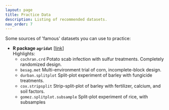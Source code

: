 ```yaml
---
layout: page
title: Practice Data
description: Listing of recommended datasets.
nav_order: 7
---
```


Some sources of 'famous' datasets you can use to practice:

- **R package `agridat`** [[link](https://cran.r-project.org/web/packages/agridat/agridat.pdf)]  
  Highlights:
  - `cochran.crd` Potato scab infection with sulfur treatments. Completely randomized design.   
  - `besag.met` Multi-environment trial of corn, incomplete-block design.   
  - `durban.splitplot` Split-plot experiment of barley with fungicide treatments.  
  - `cox.stripsplit` Strip-split-plot of barley with fertilizer, calcium, and soil factors.  
  - `gomez.splitplot.subsample` Split-plot experiment of rice, with subsamples  
  